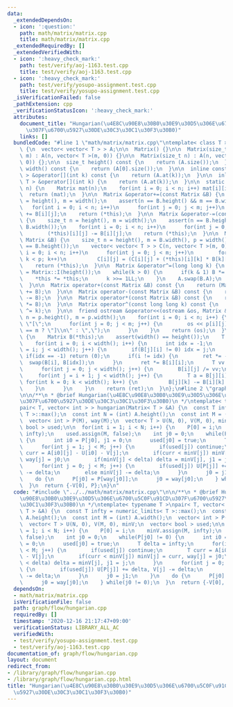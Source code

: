 ```yaml
---
data:
  _extendedDependsOn:
  - icon: ':question:'
    path: math/matrix/matrix.cpp
    title: math/matrix/matrix.cpp
  _extendedRequiredBy: []
  _extendedVerifiedWith:
  - icon: ':heavy_check_mark:'
    path: test/verify/aoj-1163.test.cpp
    title: test/verify/aoj-1163.test.cpp
  - icon: ':heavy_check_mark:'
    path: test/verify/yosupo-assignment.test.cpp
    title: test/verify/yosupo-assignment.test.cpp
  _isVerificationFailed: false
  _pathExtension: cpp
  _verificationStatusIcon: ':heavy_check_mark:'
  attributes:
    document_title: "Hungarian(\u4E8C\u90E8\u30B0\u30E9\u30D5\u306E\u6700\u5C0F\u91CD\
      \u307F\u6700\u5927\u30DE\u30C3\u30C1\u30F3\u30B0)"
    links: []
  bundledCode: "#line 1 \"math/matrix/matrix.cpp\"\ntemplate< class T >\nstruct Matrix\
    \ {\n  vector< vector< T > > A;\n\n  Matrix() {}\n\n  Matrix(size_t n, size_t\
    \ m) : A(n, vector< T >(m, 0)) {}\n\n  Matrix(size_t n) : A(n, vector< T >(n,\
    \ 0)) {};\n\n  size_t height() const {\n    return (A.size());\n  }\n\n  size_t\
    \ width() const {\n    return (A[0].size());\n  }\n\n  inline const vector< T\
    \ > &operator[](int k) const {\n    return (A.at(k));\n  }\n\n  inline vector<\
    \ T > &operator[](int k) {\n    return (A.at(k));\n  }\n\n  static Matrix I(size_t\
    \ n) {\n    Matrix mat(n);\n    for(int i = 0; i < n; i++) mat[i][i] = 1;\n  \
    \  return (mat);\n  }\n\n  Matrix &operator+=(const Matrix &B) {\n    size_t n\
    \ = height(), m = width();\n    assert(n == B.height() && m == B.width());\n \
    \   for(int i = 0; i < n; i++)\n      for(int j = 0; j < m; j++)\n        (*this)[i][j]\
    \ += B[i][j];\n    return (*this);\n  }\n\n  Matrix &operator-=(const Matrix &B)\
    \ {\n    size_t n = height(), m = width();\n    assert(n == B.height() && m ==\
    \ B.width());\n    for(int i = 0; i < n; i++)\n      for(int j = 0; j < m; j++)\n\
    \        (*this)[i][j] -= B[i][j];\n    return (*this);\n  }\n\n  Matrix &operator*=(const\
    \ Matrix &B) {\n    size_t n = height(), m = B.width(), p = width();\n    assert(p\
    \ == B.height());\n    vector< vector< T > > C(n, vector< T >(m, 0));\n    for(int\
    \ i = 0; i < n; i++)\n      for(int j = 0; j < m; j++)\n        for(int k = 0;\
    \ k < p; k++)\n          C[i][j] = (C[i][j] + (*this)[i][k] * B[k][j]);\n    A.swap(C);\n\
    \    return (*this);\n  }\n\n  Matrix &operator^=(long long k) {\n    Matrix B\
    \ = Matrix::I(height());\n    while(k > 0) {\n      if(k & 1) B *= *this;\n  \
    \    *this *= *this;\n      k >>= 1LL;\n    }\n    A.swap(B.A);\n    return (*this);\n\
    \  }\n\n  Matrix operator+(const Matrix &B) const {\n    return (Matrix(*this)\
    \ += B);\n  }\n\n  Matrix operator-(const Matrix &B) const {\n    return (Matrix(*this)\
    \ -= B);\n  }\n\n  Matrix operator*(const Matrix &B) const {\n    return (Matrix(*this)\
    \ *= B);\n  }\n\n  Matrix operator^(const long long k) const {\n    return (Matrix(*this)\
    \ ^= k);\n  }\n\n  friend ostream &operator<<(ostream &os, Matrix &p) {\n    size_t\
    \ n = p.height(), m = p.width();\n    for(int i = 0; i < n; i++) {\n      os <<\
    \ \"[\";\n      for(int j = 0; j < m; j++) {\n        os << p[i][j] << (j + 1\
    \ == m ? \"]\\n\" : \",\");\n      }\n    }\n    return (os);\n  }\n\n\n  T determinant()\
    \ {\n    Matrix B(*this);\n    assert(width() == height());\n    T ret = 1;\n\
    \    for(int i = 0; i < width(); i++) {\n      int idx = -1;\n      for(int j\
    \ = i; j < width(); j++) {\n        if(B[j][i] != 0) idx = j;\n      }\n     \
    \ if(idx == -1) return (0);\n      if(i != idx) {\n        ret *= -1;\n      \
    \  swap(B[i], B[idx]);\n      }\n      ret *= B[i][i];\n      T vv = B[i][i];\n\
    \      for(int j = 0; j < width(); j++) {\n        B[i][j] /= vv;\n      }\n \
    \     for(int j = i + 1; j < width(); j++) {\n        T a = B[j][i];\n       \
    \ for(int k = 0; k < width(); k++) {\n          B[j][k] -= B[i][k] * a;\n    \
    \    }\n      }\n    }\n    return (ret);\n  }\n};\n#line 2 \"graph/flow/hungarian.cpp\"\
    \n\n/**\n * @brief Hungarian(\u4E8C\u90E8\u30B0\u30E9\u30D5\u306E\u6700\u5C0F\u91CD\
    \u307F\u6700\u5927\u30DE\u30C3\u30C1\u30F3\u30B0)\n */\ntemplate< typename T >\n\
    pair< T, vector< int > > hungarian(Matrix< T > &A) {\n  const T infty = numeric_limits<\
    \ T >::max();\n  const int N = (int) A.height();\n  const int M = (int) A.width();\n\
    \  vector< int > P(M), way(M);\n  vector< T > U(N, 0), V(M, 0), minV;\n  vector<\
    \ bool > used;\n\n  for(int i = 1; i < N; i++) {\n    P[0] = i;\n    minV.assign(M,\
    \ infty);\n    used.assign(M, false);\n    int j0 = 0;\n    while(P[j0] != 0)\
    \ {\n      int i0 = P[j0], j1 = 0;\n      used[j0] = true;\n      T delta = infty;\n\
    \      for(int j = 1; j < M; j++) {\n        if(used[j]) continue;\n        T\
    \ curr = A[i0][j] - U[i0] - V[j];\n        if(curr < minV[j]) minV[j] = curr,\
    \ way[j] = j0;\n        if(minV[j] < delta) delta = minV[j], j1 = j;\n      }\n\
    \      for(int j = 0; j < M; j++) {\n        if(used[j]) U[P[j]] += delta, V[j]\
    \ -= delta;\n        else minV[j] -= delta;\n      }\n      j0 = j1;\n    }\n\
    \    do {\n      P[j0] = P[way[j0]];\n      j0 = way[j0];\n    } while(j0 != 0);\n\
    \  }\n  return {-V[0], P};\n}\n"
  code: "#include \"../../math/matrix/matrix.cpp\"\n\n/**\n * @brief Hungarian(\u4E8C\
    \u90E8\u30B0\u30E9\u30D5\u306E\u6700\u5C0F\u91CD\u307F\u6700\u5927\u30DE\u30C3\
    \u30C1\u30F3\u30B0)\n */\ntemplate< typename T >\npair< T, vector< int > > hungarian(Matrix<\
    \ T > &A) {\n  const T infty = numeric_limits< T >::max();\n  const int N = (int)\
    \ A.height();\n  const int M = (int) A.width();\n  vector< int > P(M), way(M);\n\
    \  vector< T > U(N, 0), V(M, 0), minV;\n  vector< bool > used;\n\n  for(int i\
    \ = 1; i < N; i++) {\n    P[0] = i;\n    minV.assign(M, infty);\n    used.assign(M,\
    \ false);\n    int j0 = 0;\n    while(P[j0] != 0) {\n      int i0 = P[j0], j1\
    \ = 0;\n      used[j0] = true;\n      T delta = infty;\n      for(int j = 1; j\
    \ < M; j++) {\n        if(used[j]) continue;\n        T curr = A[i0][j] - U[i0]\
    \ - V[j];\n        if(curr < minV[j]) minV[j] = curr, way[j] = j0;\n        if(minV[j]\
    \ < delta) delta = minV[j], j1 = j;\n      }\n      for(int j = 0; j < M; j++)\
    \ {\n        if(used[j]) U[P[j]] += delta, V[j] -= delta;\n        else minV[j]\
    \ -= delta;\n      }\n      j0 = j1;\n    }\n    do {\n      P[j0] = P[way[j0]];\n\
    \      j0 = way[j0];\n    } while(j0 != 0);\n  }\n  return {-V[0], P};\n}\n"
  dependsOn:
  - math/matrix/matrix.cpp
  isVerificationFile: false
  path: graph/flow/hungarian.cpp
  requiredBy: []
  timestamp: '2020-12-16 21:17:47+09:00'
  verificationStatus: LIBRARY_ALL_AC
  verifiedWith:
  - test/verify/yosupo-assignment.test.cpp
  - test/verify/aoj-1163.test.cpp
documentation_of: graph/flow/hungarian.cpp
layout: document
redirect_from:
- /library/graph/flow/hungarian.cpp
- /library/graph/flow/hungarian.cpp.html
title: "Hungarian(\u4E8C\u90E8\u30B0\u30E9\u30D5\u306E\u6700\u5C0F\u91CD\u307F\u6700\
  \u5927\u30DE\u30C3\u30C1\u30F3\u30B0)"
---
```


